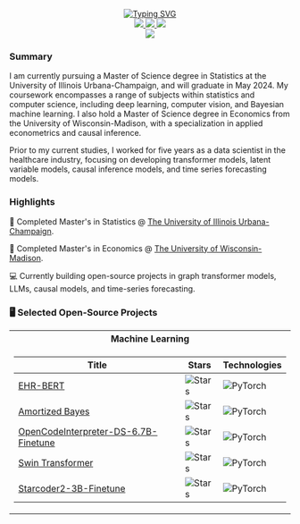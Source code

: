 <p align="center">
<a href="https://github.com/jordandeklerk">
    <img src="https://readme-typing-svg.demolab.com?font=Georgia&size=18&duration=2000&pause=100&multiline=true&width=500&height=80&lines=Jordan+Deklerk;Statistics+%7C+MS+Student+%7C+Data+Scientist;Deep+Learning+%7C+Coding+LLMs+%7C+Causal+Inference" alt="Typing SVG" />
</a>
<br/>

<a href="https://jordandeklerk.github.io">
    <img src="https://img.shields.io/badge/Website-red?style=flat-square">
</a>  
<!-- <a href="">
    <img src="https://img.shields.io/badge/PDF-Resume-red?style=flat-square&logo=adobe"> -->
</a>  
<a href="https://www.linkedin.com/in/jordandeklerk">
    <img src="https://img.shields.io/badge/-Linkedin-blue?style=flat-square&logo=linkedin">
</a>
<a href="mailto:deklerk3@illinois.edu">
    <img src="https://img.shields.io/badge/-Email-red?style=flat-square&logo=gmail&logoColor=white">

<br/> 

<a href="https://github.com/jordandeklerk">
    <img src="https://github-stats-alpha.vercel.app/api?username=jordandeklerk&cc=22272e&tc=37BCF6&ic=fff&bc=0000">
</a>

</p>

### Summary
I am currently pursuing a Master of Science degree in Statistics at the University of Illinois Urbana-Champaign, and will graduate in May 2024. My coursework encompasses a range of subjects within statistics and computer science, including deep learning, computer vision, and Bayesian machine learning. I also hold a Master of Science degree in Economics from the University of Wisconsin-Madison, with a specialization in applied econometrics and causal inference.

Prior to my current studies, I worked for five years as a data scientist in the healthcare industry, focusing on developing transformer models, latent variable models, causal inference models, and time series forecasting models.

### Highlights
📖 Completed Master's in Statistics @ [The University of Illinois Urbana-Champaign](https://stat.illinois.edu/academics/graduate-programs/ms-statistics). 

📖 Completed Master's in Economics @ [The University of Wisconsin-Madison](https://econ.wisc.edu).

💻 Currently building open-source projects in graph transformer models, LLMs, causal models, and time-series forecasting. 

### 🖥️ Selected Open-Source Projects
<table>
<tr><th>Machine Learning <tr><tr>
<tr><td>

|Title | Stars | Technologies|
|--|--|--|
| [EHR-BERT](https://github.com/jordandeklerk/EHR-BERT.git) | <img alt="Stars" src="https://img.shields.io/github/stars/jordandeklerk/EHR-BERT?style=flat-square&labelColor=black"/> | ![PyTorch](https://img.shields.io/badge/PyTorch-black?style=flat-square&logo=pytorch)|
| [Amortized Bayes](https://github.com/jordandeklerk/amortized-bayes.git) | <img alt="Stars" src="https://img.shields.io/github/stars/jordandeklerk/amortized-bayes?style=flat-square&labelColor=black"/> | ![PyTorch](https://img.shields.io/badge/PyTorch-black?style=flat-square&logo=pytorch)|
| [OpenCodeInterpreter-DS-6.7B-Finetune](https://github.com/jordandeklerk/OpenCodeInterpreter-Finetune-SQL.git) | <img alt="Stars" src="https://img.shields.io/github/stars/jordandeklerk/OpenCodeInterpreter-Finetune-SQL?style=flat-square&labelColor=black"/> | ![PyTorch](https://img.shields.io/badge/PyTorch-black?style=flat-square&logo=pytorch)|
| [Swin Transformer](https://github.com/jordandeklerk/SwinViT.git) | <img alt="Stars" src="https://img.shields.io/github/stars/jordandeklerk/SwinViT?style=flat-square&labelColor=black"/> | ![PyTorch](https://img.shields.io/badge/PyTorch-black?style=flat-square&logo=pytorch)|
| [Starcoder2-3B-Finetune](https://github.com/jordandeklerk/Starcoder2-Finetune-Code-Completion.git) | <img alt="Stars" src="https://img.shields.io/github/stars/jordandeklerk/Starcoder2-Finetune-Code-Completion?style=flat-square&labelColor=black"/> | ![PyTorch](https://img.shields.io/badge/PyTorch-black?style=flat-square&logo=pytorch)|

